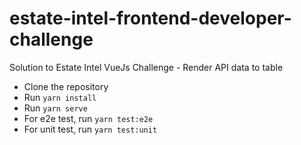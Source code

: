 # estate-intel-frontend-developer-challenge

Solution to Estate Intel VueJs Challenge - Render API data to table

- Clone the repository
- Run `yarn install`
- Run `yarn serve`
- For e2e test, run `yarn test:e2e`
- For unit test, run `yarn test:unit`
